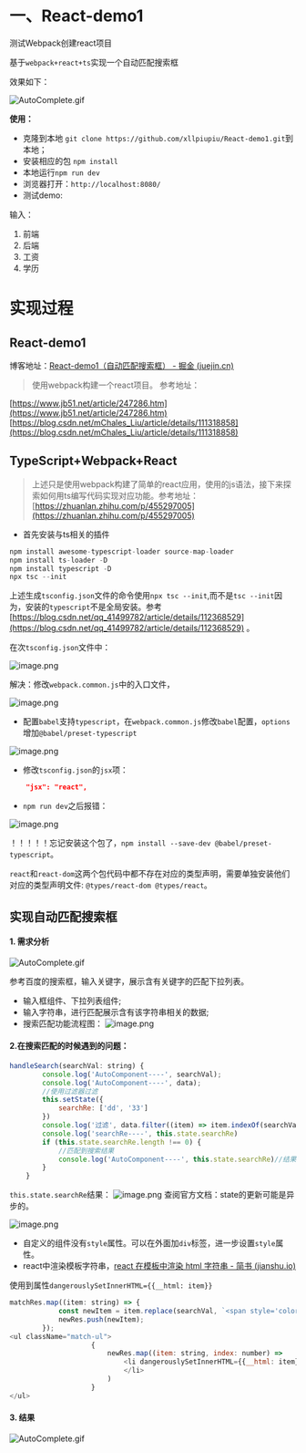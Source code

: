 # 一、React-demo1
测试Webpack创建react项目

基于`webpack+react+ts`实现一个自动匹配搜索框

效果如下：

![AutoComplete.gif](https://p3-juejin.byteimg.com/tos-cn-i-k3u1fbpfcp/1a17149b65044bf6ac58474ef6aee8b4~tplv-k3u1fbpfcp-watermark.image?)

**使用：**

-  克隆到本地 `git clone https://github.com/xllpiupiu/React-demo1.git`到本地；
-  安装相应的包 `npm install`
- 本地运行`npm run dev`
- 浏览器打开：`http://localhost:8080/`
- 测试demo: 

输入：

1. 前端
2. 后端
3. 工资
4. 学历

# 实现过程

## React-demo1

博客地址：[React-demo1（自动匹配搜索框） - 掘金 (juejin.cn)](https://juejin.cn/post/7116767877713100831/)

> 使用webpack构建一个react项目。
> 参考地址：

[https://www.jb51.net/article/247286.htm](https://www.jb51.net/article/247286.htm)
[https://blog.csdn.net/mChales_Liu/article/details/111318858](https://blog.csdn.net/mChales_Liu/article/details/111318858)
## TypeScript+Webpack+React
> 上述只是使用webpack构建了简单的react应用，使用的js语法，接下来探索如何用ts编写代码实现对应功能。参考地址：[https://zhuanlan.zhihu.com/p/455297005](https://zhuanlan.zhihu.com/p/455297005)

- 首先安装与ts相关的插件

```js
npm install awesome-typescript-loader source-map-loader
npm install ts-loader -D 
npm install typescript -D 
npx tsc --init  
```
上述生成`tsconfig.json`文件的命令使用`npx tsc --init`,而不是`tsc --init`因为，安装的`typescript`不是全局安装。参考[https://blog.csdn.net/qq_41499782/article/details/112368529](https://blog.csdn.net/qq_41499782/article/details/112368529) 。

在次`tsconfig.json`文件中：

![image.png](https://p3-juejin.byteimg.com/tos-cn-i-k3u1fbpfcp/8506ec5669204c67a4e2e04bda47d2ed~tplv-k3u1fbpfcp-watermark.image?)

解决：修改`webpack.common.js`中的入口文件，

![image.png](https://p6-juejin.byteimg.com/tos-cn-i-k3u1fbpfcp/cd59082e95c642ab9a1552bdb64e17ad~tplv-k3u1fbpfcp-watermark.image?)

- 配置`babel`支持`typescript`，在`webpack.common.js`修改`babel`配置，`options`增加`@babel/preset-typescript`

![image.png](https://p1-juejin.byteimg.com/tos-cn-i-k3u1fbpfcp/fa7d31aa251747828dfcd4f1718e377f~tplv-k3u1fbpfcp-watermark.image?)

- 修改`tsconfig.json`的`jsx`项：
```json
    "jsx": "react", 
```
- `npm run dev`之后报错：

![image.png](https://p1-juejin.byteimg.com/tos-cn-i-k3u1fbpfcp/b4f8ae606f5947aba58f06b221c6d6df~tplv-k3u1fbpfcp-watermark.image?)

！！！！！忘记安装这个包了，`npm install --save-dev @babel/preset-typescript`。

`react`和`react-dom`这两个包代码中都不存在对应的类型声明，需要单独安装他们对应的类型声明文件: `@types/react-dom @types/react`。

## 实现自动匹配搜索框
#### 1. 需求分析

![AutoComplete.gif](https://p9-juejin.byteimg.com/tos-cn-i-k3u1fbpfcp/bde6f0618d3348b5bfcfb2d28151c5f2~tplv-k3u1fbpfcp-watermark.image?)

参考百度的搜索框，输入关键字，展示含有关键字的匹配下拉列表。

- 输入框组件、下拉列表组件;
- 输入字符串，进行匹配展示含有该字符串相关的数据;
- 搜索匹配功能流程图：
![image.png](https://p9-juejin.byteimg.com/tos-cn-i-k3u1fbpfcp/efd66465ee344526883aa7838ff72ab5~tplv-k3u1fbpfcp-watermark.image?)

#### 2.**在搜索匹配的时候遇到的问题：**
```js
handleSearch(searchVal: string) {
        console.log('AutoComponent----', searchVal);
        console.log('AutoComponent----', data);
        //使用过滤器过滤
        this.setState({
            searchRe: ['dd', '33']
        })
        console.log('过滤', data.filter((item) => item.indexOf(searchVal) !== -1))
        console.log('searchRe----', this.state.searchRe)
        if (this.state.searchRe.length !== 0) {
            //匹配到搜索结果
            console.log('AutoComponent----', this.state.searchRe)//结果如下图所示：
        }
    }
```
`this.state.searchRe`结果：
![image.png](https://p9-juejin.byteimg.com/tos-cn-i-k3u1fbpfcp/2e5f690be55a41e0b6b2a5ac95c75083~tplv-k3u1fbpfcp-watermark.image?)
查阅官方文档：state的更新可能是异步的。

![image.png](https://p6-juejin.byteimg.com/tos-cn-i-k3u1fbpfcp/29c30ac0533d4a70aa5cde3809acde83~tplv-k3u1fbpfcp-watermark.image?)


- 自定义的组件没有`style`属性。可以在外面加`div`标签，进一步设置`style`属性。
- react中渲染模板字符串，[react 在模板中渲染 html 字符串 - 简书 (jianshu.io)](http://events.jianshu.io/p/c345ee636ac1)

使用到属性`dangerouslySetInnerHTML={{__html: item}}`
```js
matchRes.map((item: string) => {
            const newItem = item.replace(searchVal, `<span style='color: #9f95f7;'>${searchVal}</span>`);
            newRes.push(newItem);
        });
<ul className="match-ul">
                    {
                        newRes.map((item: string, index: number) => 
                            <li dangerouslySetInnerHTML={{__html: item}} className="item-li" key={index.toString()}>
                            </li>
                        )
                    }
</ul>
```
#### 3. 结果

![AutoComplete.gif](https://p3-juejin.byteimg.com/tos-cn-i-k3u1fbpfcp/1a17149b65044bf6ac58474ef6aee8b4~tplv-k3u1fbpfcp-watermark.image?)

